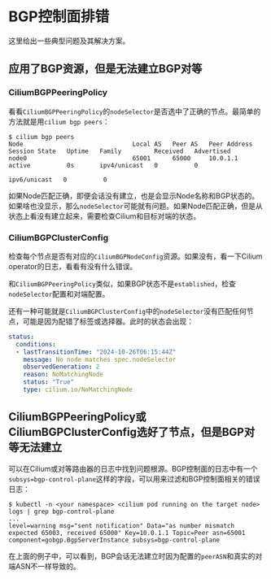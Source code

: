 # BGP控制面排错

这里给出一些典型问题及其解决方案。

## 应用了BGP资源，但是无法建立BGP对等

### CiliumBGPPeeringPolicy

看看`CiliumBGPPeeringPolicy`的`nodeSelector`是否选中了正确的节点。最简单的方法就是用`cilium bgp peers`：

```shell
$ cilium bgp peers
Node                              Local AS   Peer AS   Peer Address   Session State   Uptime   Family         Received   Advertised
node0                             65001      65000     10.0.1.1       active          0s       ipv4/unicast   0          0
                                                                                               ipv6/unicast   0          0
```

如果Node匹配正确，即便会话没有建立，也是会显示Node名称和BGP状态的。如果啥也没显示，那么`nodeSelector`可能就有问题。如果Node匹配正确，但是从状态上看没有建立起来，需要检查Cilium和目标对端的状态。

### CiliumBGPClusterConfig

检查每个节点是否有对应的`CiliumBGPNodeConfig`资源。如果没有，看一下Cilium operator的日志，看看有没有什么错误。

和`CiliumBGPPeeringPolicy`类似，如果BGP状态不是`established`，检查`nodeSelector`配置和对端配置。

还有一种可能就是`CiliumBGPClusterConfig`中的`nodeSelector`没有匹配任何节点，可能是因为配错了标签或选择器。此时的状态会出现：

```yaml
status:
  conditions:
  - lastTransitionTime: "2024-10-26T06:15:44Z"
    message: No node matches spec.nodeSelector
    observedGeneration: 2
    reason: NoMatchingNode
    status: "True"
    type: cilium.io/NoMatchingNode
```

## CiliumBGPPeeringPolicy或CiliumBGPClusterConfig选好了节点，但是BGP对等无法建立

可以在Cilium或对等路由器的日志中找到问题根源。BGP控制面的日志中有一个`subsys=bgp-control-plane`这样的字段，可以用来过滤和BGP控制面相关的错误日志：

```shell
$ kubectl -n <your namespace> <cilium pod running on the target node> logs | grep bgp-control-plane
...
level=warning msg="sent notification" Data="as number mismatch expected 65003, received 65000" Key=10.0.1.1 Topic=Peer asn=65001 component=gobgp.BgpServerInstance subsys=bgp-control-plane
```

在上面的例子中，可以看到，BGP会话无法建立时因为配置的`peerASN`和真实的对端ASN不一样导致的。